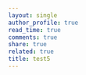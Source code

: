 ```yaml
---
layout: single
author_profile: true
read_time: true
comments: true
share: true
related: true
title: test5
---
```


